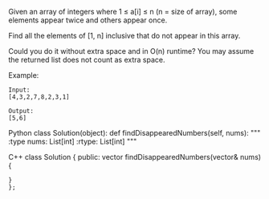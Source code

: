 Given an array of integers where 1 ≤ a[i] ≤ n (n = size of array), some elements appear twice and others appear once.

Find all the elements of [1, n] inclusive that do not appear in this array.

Could you do it without extra space and in O(n) runtime? You may assume the returned list does not count as extra space.

Example:

    Input:
    [4,3,2,7,8,2,3,1]

    Output:
    [5,6]


Python
    class Solution(object):
    def findDisappearedNumbers(self, nums):
        """
        :type nums: List[int]
        :rtype: List[int]
        """

C++
    class Solution {
    public:
    vector<int> findDisappearedNumbers(vector<int>& nums) {
        
    }
    };
